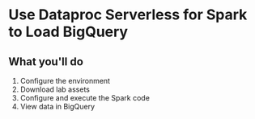 # Use Dataproc Serverless for Spark to Load BigQuery

## What you'll do
1. Configure the environment
2. Download lab assets
3. Configure and execute the Spark code
4. View data in BigQuery

